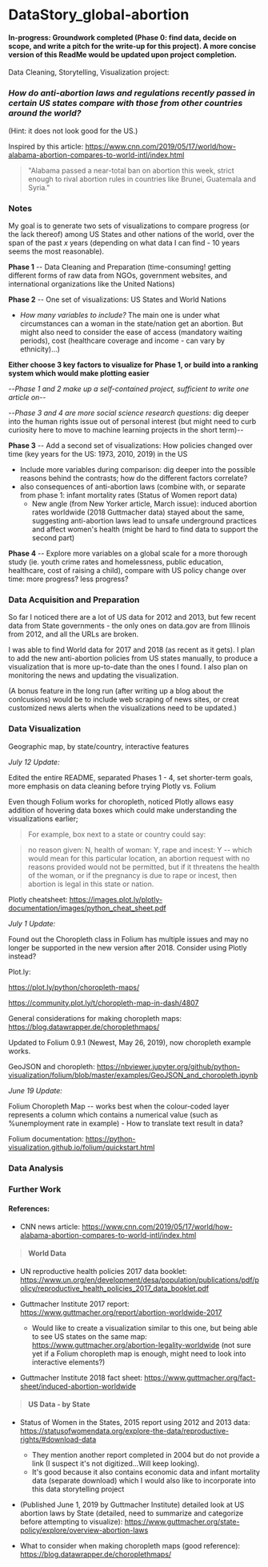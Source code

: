 # DataStory_global-abortion

#### In-progress: Groundwork completed (Phase 0: find data, decide on scope, and write a pitch for the write-up for this project). A more concise version of this ReadMe would be updated upon project completion.

Data Cleaning, Storytelling, Visualization project: 
### *How do anti-abortion laws and regulations recently passed in certain US states compare with those from other countries around the world?* 

(Hint: it does not look good for the US.)

Inspired by this article: https://www.cnn.com/2019/05/17/world/how-alabama-abortion-compares-to-world-intl/index.html

> "Alabama passed a near-total ban on abortion this week, strict enough to rival abortion rules in countries like Brunei, Guatemala and Syria."


### Notes

My goal is to generate two sets of visualizations to compare progress (or the lack thereof) among US States and other nations of the world, over the span of the past *x* years (depending on what data I can find - 10 years seems the most reasonable). 

**Phase 1** -- Data Cleaning and Preparation (time-consuming! getting different forms of raw data from NGOs, government websites, and international organizations like the United Nations)

**Phase 2** -- One set of visualizations: US States and World Nations
  - *How many variables to include?* The main one is under what circumstances can a woman in the state/nation get an abortion. 
  But might also need to consider the ease of access (mandatory waiting periods), cost (healthcare coverage and income - can vary by ethnicity)...) 
  
  **Either choose 3 key factors to visualize for Phase 1, or build into a ranking system which would make plotting easier**
  
--*Phase 1 and 2 make up a self-contained project, sufficient to write one article on*--  

--*Phase 3 and 4 are more social science research questions:* dig deeper into the human rights issue out of personal interest (but might need to curb curiosity here to move to machine learning projects in the short term)--

**Phase 3** -- Add a second set of visualizations: How policies changed over time (key years for the US: 1973, 2010, 2019) in the US
  - Include more variables during comparison: dig deeper into the possible reasons behind the contrasts; how do the different factors correlate? 
  - also consequences of anti-abortion laws (combine with, or separate from phase 1: infant mortality rates (Status of Women report data)
    * New angle (from New Yorker article, March issue): induced abortion rates worldwide (2018 Guttmacher data) stayed about the same, suggesting anti-abortion laws lead to unsafe underground practices and affect women's health (might be hard to find data to support the second part)
  
**Phase 4** -- Explore more variables on a global scale for a more thorough study (ie. youth crime rates and homelessness, public education, healthcare, cost of raising a child), compare with US policy change over time: more progress? less progress?

### Data Acquisition and Preparation
So far I noticed there are a lot of US data for 2012 and 2013, but few recent data from State governments - the only ones on data.gov are from Illinois from 2012, and all the URLs are broken.

I was able to find World data for 2017 and 2018 (as recent as it gets). I plan to add the new anti-abortion policies from US states manually, to produce a visualization that is more up-to-date than the ones I found. I also plan on monitoring the news and updating the visualization.

  (A bonus feature in the long run (after writing up a blog about the conlcusions) would be to include web scraping of news sites, or creat customized news alerts when the visualizations need to be updated.)

### Data Visualization
Geographic map, by state/country, interactive features

*July 12 Update:*

Edited the entire README, separated Phases 1 - 4, set shorter-term goals, more emphasis on data cleaning before trying Plotly vs. Folium

Even though Folium works for choropleth, noticed Plotly allows easy addition of hovering data boxes which could make understanding the visualizations earlier;
> For example, box next to a state or country could say: 

> no reason given: N, health of woman: Y, rape and incest: Y -- which would mean for this particular location, an abortion request with no reasons provided would not be permitted, but if it threatens the health of the woman, or if the pregnancy is due to rape or incest, then abortion is legal in this state or nation.

Plotly cheatsheet: https://images.plot.ly/plotly-documentation/images/python_cheat_sheet.pdf


*July 1 Update:*

Found out the Choropleth class in Folium has multiple issues and may no longer be supported in the new version after 2018. Consider using Plotly instead? 

Plot.ly: 

https://plot.ly/python/choropleth-maps/

https://community.plot.ly/t/choropleth-map-in-dash/4807

General considerations for making choropleth maps: https://blog.datawrapper.de/choroplethmaps/

Updated to Folium 0.9.1 (Newest, May 26, 2019), now choropleth example works. 

GeoJSON and choropleth: https://nbviewer.jupyter.org/github/python-visualization/folium/blob/master/examples/GeoJSON_and_choropleth.ipynb

*June 19 Update:*

Folium Choropleth Map -- works best when the colour-coded layer represents a column which contains a numerical value (such as %unemployment rate in example) - How to translate text result in data?

Folium documentation: https://python-visualization.github.io/folium/quickstart.html

### Data Analysis

### Further Work


#### References:
* CNN news article:
https://www.cnn.com/2019/05/17/world/how-alabama-abortion-compares-to-world-intl/index.html

> #### World Data

* UN reproductive health policies 2017 data booklet:
https://www.un.org/en/development/desa/population/publications/pdf/policy/reproductive_health_policies_2017_data_booklet.pdf


* Guttmacher Institute 2017 report:
https://www.guttmacher.org/report/abortion-worldwide-2017

  * Would like to create a visualization similar to this one, but being able to see US states on the same map: https://www.guttmacher.org/abortion-legality-worldwide (not sure yet if a Folium choropleth map is enough, might need to look into interactive elements?)

* Guttmacher Institute 2018 fact sheet:
https://www.guttmacher.org/fact-sheet/induced-abortion-worldwide


> #### US Data - by State

* Status of Women in the States, 2015 report using 2012 and 2013 data: https://statusofwomendata.org/explore-the-data/reproductive-rights/#download-data
  - They mention another report completed in 2004 but do not provide a link (I suspect it's not digitized...Will keep looking).
  - It's good because it also contains economic data and infant mortality data (separate download) which I would also like to incorporate into this data storytelling project
  
* (Published June 1, 2019 by Guttmacher Institute) detailed look at US abortion laws by State (detailed, need to summarize and categorize before attempting to visualize): https://www.guttmacher.org/state-policy/explore/overview-abortion-laws

* What to consider when making choropleth maps (good reference): https://blog.datawrapper.de/choroplethmaps/ 

